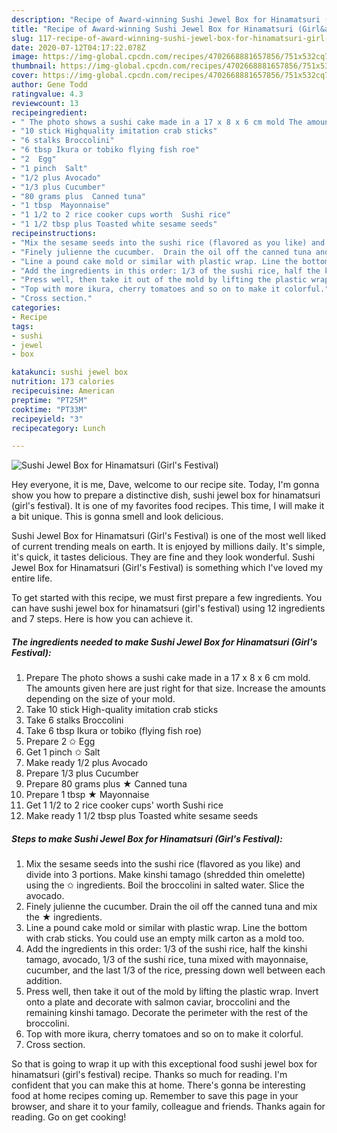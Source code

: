 ```yaml
---
description: "Recipe of Award-winning Sushi Jewel Box for Hinamatsuri (Girl&amp;#39;s Festival)"
title: "Recipe of Award-winning Sushi Jewel Box for Hinamatsuri (Girl&amp;#39;s Festival)"
slug: 117-recipe-of-award-winning-sushi-jewel-box-for-hinamatsuri-girl-and-39-s-festival
date: 2020-07-12T04:17:22.078Z
image: https://img-global.cpcdn.com/recipes/4702668881657856/751x532cq70/sushi-jewel-box-for-hinamatsuri-girls-festival-recipe-main-photo.jpg
thumbnail: https://img-global.cpcdn.com/recipes/4702668881657856/751x532cq70/sushi-jewel-box-for-hinamatsuri-girls-festival-recipe-main-photo.jpg
cover: https://img-global.cpcdn.com/recipes/4702668881657856/751x532cq70/sushi-jewel-box-for-hinamatsuri-girls-festival-recipe-main-photo.jpg
author: Gene Todd
ratingvalue: 4.3
reviewcount: 13
recipeingredient:
- " The photo shows a sushi cake made in a 17 x 8 x 6 cm mold The amounts given here are just right for that size Increase the amounts depending on the size of your mold"
- "10 stick Highquality imitation crab sticks"
- "6 stalks Broccolini"
- "6 tbsp Ikura or tobiko flying fish roe"
- "2  Egg"
- "1 pinch  Salt"
- "1/2 plus Avocado"
- "1/3 plus Cucumber"
- "80 grams plus  Canned tuna"
- "1 tbsp  Mayonnaise"
- "1 1/2 to 2 rice cooker cups worth  Sushi rice"
- "1 1/2 tbsp plus Toasted white sesame seeds"
recipeinstructions:
- "Mix the sesame seeds into the sushi rice (flavored as you like) and divide into 3 portions. Make kinshi tamago (shredded thin omelette) using the ✩ ingredients. Boil the broccolini in salted water. Slice the avocado."
- "Finely julienne the cucumber.  Drain the oil off the canned tuna and mix the ★ ingredients."
- "Line a pound cake mold or similar with plastic wrap. Line the bottom with crab sticks.  You could use an empty milk carton as a mold too."
- "Add the ingredients in this order: 1/3 of the sushi rice, half the kinshi tamago, avocado, 1/3 of the sushi rice, tuna mixed with mayonnaise, cucumber, and the last 1/3 of the rice, pressing down well between each addition."
- "Press well, then take it out of the mold by lifting the plastic wrap.  Invert onto a plate and decorate with salmon caviar, broccolini and the remaining kinshi tamago. Decorate the perimeter with the rest of the broccolini."
- "Top with more ikura, cherry tomatoes and so on to make it colorful."
- "Cross section."
categories:
- Recipe
tags:
- sushi
- jewel
- box

katakunci: sushi jewel box 
nutrition: 173 calories
recipecuisine: American
preptime: "PT25M"
cooktime: "PT33M"
recipeyield: "3"
recipecategory: Lunch

---
```



![Sushi Jewel Box for Hinamatsuri (Girl&#39;s Festival)](https://img-global.cpcdn.com/recipes/4702668881657856/751x532cq70/sushi-jewel-box-for-hinamatsuri-girls-festival-recipe-main-photo.jpg)

Hey everyone, it is me, Dave, welcome to our recipe site. Today, I'm gonna show you how to prepare a distinctive dish, sushi jewel box for hinamatsuri (girl&#39;s festival). It is one of my favorites food recipes. This time, I will make it a bit unique. This is gonna smell and look delicious.



Sushi Jewel Box for Hinamatsuri (Girl&#39;s Festival) is one of the most well liked of current trending meals on earth. It is enjoyed by millions daily. It's simple, it's quick, it tastes delicious. They are fine and they look wonderful. Sushi Jewel Box for Hinamatsuri (Girl&#39;s Festival) is something which I've loved my entire life.


To get started with this recipe, we must first prepare a few ingredients. You can have sushi jewel box for hinamatsuri (girl&#39;s festival) using 12 ingredients and 7 steps. Here is how you can achieve it.

<!--inarticleads1-->

##### The ingredients needed to make Sushi Jewel Box for Hinamatsuri (Girl&#39;s Festival):

1. Prepare  The photo shows a sushi cake made in a 17 x 8 x 6 cm mold. The amounts given here are just right for that size. Increase the amounts depending on the size of your mold.
1. Take 10 stick High-quality imitation crab sticks
1. Take 6 stalks Broccolini
1. Take 6 tbsp Ikura or tobiko (flying fish roe)
1. Prepare 2 ✩ Egg
1. Get 1 pinch ✩ Salt
1. Make ready 1/2 plus Avocado
1. Prepare 1/3 plus Cucumber
1. Prepare 80 grams plus ★ Canned tuna
1. Prepare 1 tbsp ★ Mayonnaise
1. Get 1 1/2 to 2 rice cooker cups&#39; worth  Sushi rice
1. Make ready 1 1/2 tbsp plus Toasted white sesame seeds




<!--inarticleads2-->

##### Steps to make Sushi Jewel Box for Hinamatsuri (Girl&#39;s Festival):

1. Mix the sesame seeds into the sushi rice (flavored as you like) and divide into 3 portions. Make kinshi tamago (shredded thin omelette) using the ✩ ingredients. Boil the broccolini in salted water. Slice the avocado.
1. Finely julienne the cucumber.  Drain the oil off the canned tuna and mix the ★ ingredients.
1. Line a pound cake mold or similar with plastic wrap. Line the bottom with crab sticks.  You could use an empty milk carton as a mold too.
1. Add the ingredients in this order: 1/3 of the sushi rice, half the kinshi tamago, avocado, 1/3 of the sushi rice, tuna mixed with mayonnaise, cucumber, and the last 1/3 of the rice, pressing down well between each addition.
1. Press well, then take it out of the mold by lifting the plastic wrap.  Invert onto a plate and decorate with salmon caviar, broccolini and the remaining kinshi tamago. Decorate the perimeter with the rest of the broccolini.
1. Top with more ikura, cherry tomatoes and so on to make it colorful.
1. Cross section.




So that is going to wrap it up with this exceptional food sushi jewel box for hinamatsuri (girl&#39;s festival) recipe. Thanks so much for reading. I'm confident that you can make this at home. There's gonna be interesting food at home recipes coming up. Remember to save this page in your browser, and share it to your family, colleague and friends. Thanks again for reading. Go on get cooking!
